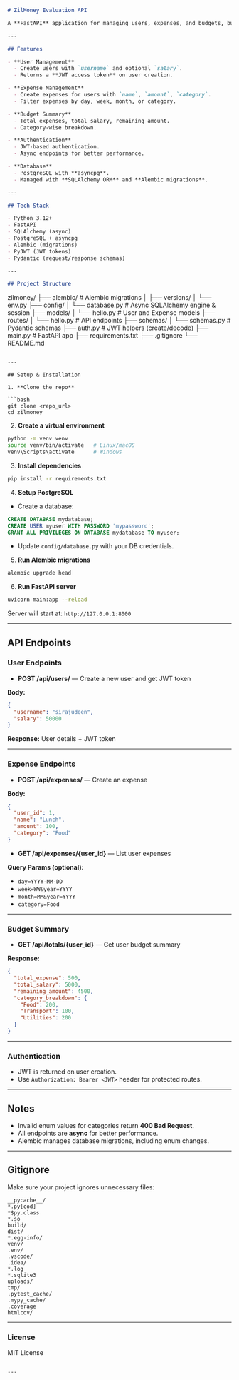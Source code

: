 ```markdown
# ZilMoney Evaluation API

A **FastAPI** application for managing users, expenses, and budgets, built with **async SQLAlchemy**, **PostgreSQL**, **Alembic migrations**, and **JWT authentication**.

---

## Features

- **User Management**
  - Create users with `username` and optional `salary`.
  - Returns a **JWT access token** on user creation.

- **Expense Management**
  - Create expenses for users with `name`, `amount`, `category`.
  - Filter expenses by day, week, month, or category.

- **Budget Summary**
  - Total expenses, total salary, remaining amount.
  - Category-wise breakdown.

- **Authentication**
  - JWT-based authentication.
  - Async endpoints for better performance.

- **Database**
  - PostgreSQL with **asyncpg**.
  - Managed with **SQLAlchemy ORM** and **Alembic migrations**.

---

## Tech Stack

- Python 3.12+  
- FastAPI  
- SQLAlchemy (async)  
- PostgreSQL + asyncpg  
- Alembic (migrations)  
- PyJWT (JWT tokens)  
- Pydantic (request/response schemas)

---

## Project Structure

```

zilmoney/
├── alembic/                  # Alembic migrations
│   ├── versions/
│   └── env.py
├── config/
│   └── database.py           # Async SQLAlchemy engine & session
├── models/
│   └── hello.py              # User and Expense models
├── routes/
│   └── hello.py              # API endpoints
├── schemas/
│   └── schemas.py            # Pydantic schemas
├── auth.py                   # JWT helpers (create/decode)
├── main.py                   # FastAPI app
├── requirements.txt
├── .gitignore
└── README.md

````

---

## Setup & Installation

1. **Clone the repo**

```bash
git clone <repo_url>
cd zilmoney
````

2. **Create a virtual environment**

```bash
python -m venv venv
source venv/bin/activate   # Linux/macOS
venv\Scripts\activate      # Windows
```

3. **Install dependencies**

```bash
pip install -r requirements.txt
```

4. **Setup PostgreSQL**

* Create a database:

```sql
CREATE DATABASE mydatabase;
CREATE USER myuser WITH PASSWORD 'mypassword';
GRANT ALL PRIVILEGES ON DATABASE mydatabase TO myuser;
```

* Update `config/database.py` with your DB credentials.

5. **Run Alembic migrations**

```bash
alembic upgrade head
```

6. **Run FastAPI server**

```bash
uvicorn main:app --reload
```

Server will start at: `http://127.0.0.1:8000`

---

## API Endpoints

### User Endpoints

* **POST /api/users/** — Create a new user and get JWT token

**Body:**

```json
{
  "username": "sirajudeen",
  "salary": 50000
}
```

**Response:** User details + JWT token

---

### Expense Endpoints

* **POST /api/expenses/** — Create an expense

**Body:**

```json
{
  "user_id": 1,
  "name": "Lunch",
  "amount": 100,
  "category": "Food"
}
```

* **GET /api/expenses/{user\_id}** — List user expenses

**Query Params (optional):**

* `day=YYYY-MM-DD`
* `week=WW&year=YYYY`
* `month=MM&year=YYYY`
* `category=Food`

---

### Budget Summary

* **GET /api/totals/{user\_id}** — Get user budget summary

**Response:**

```json
{
  "total_expense": 500,
  "total_salary": 5000,
  "remaining_amount": 4500,
  "category_breakdown": {
    "Food": 200,
    "Transport": 100,
    "Utilities": 200
  }
}
```

---

### Authentication

* JWT is returned on user creation.
* Use `Authorization: Bearer <JWT>` header for protected routes.

---

## Notes

* Invalid enum values for categories return **400 Bad Request**.
* All endpoints are **async** for better performance.
* Alembic manages database migrations, including enum changes.

---

## Gitignore

Make sure your project ignores unnecessary files:

```gitignore
__pycache__/
*.py[cod]
*$py.class
*.so
build/
dist/
*.egg-info/
venv/
.env/
.vscode/
.idea/
*.log
*.sqlite3
uploads/
tmp/
.pytest_cache/
.mypy_cache/
.coverage
htmlcov/
```

---

### License

MIT License

```

---

